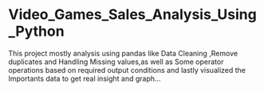 # Video_Games_Sales_Analysis_Using_Python
This project mostly analysis using pandas like Data Cleaning ,Remove duplicates and Handling Missing values,as well as Some operator operations based on required output conditions and lastly visualized the Importants data to get real insight and graph...
